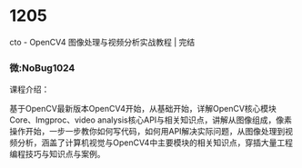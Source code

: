 # 1205
cto - OpenCV4 图像处理与视频分析实战教程 | 完结
### 微:NoBug1024 


课程介绍：

基于OpenCV最新版本OpenCV4开始，从基础开始，详解OpenCV核心模块Core、Imgproc、video analysis核心API与相关知识点，讲解从图像组成，像素操作开始，一步一步教你如何写代码，如何用API解决实际问题，从图像处理到视频分析，涵盖了计算机视觉与OpenCV4中主要模块的相关知识点，穿插大量工程编程技巧与知识点与案例。
